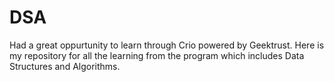 # DSA
Had a great oppurtunity to learn through Crio powered by Geektrust.
Here is my repository for all the learning from the program which includes Data Structures and Algorithms.
